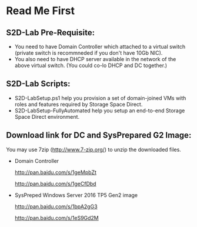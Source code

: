 # Read Me First

## S2D-Lab Pre-Requisite:
- You need to have Domain Controller which attached to a virtual switch (private switch is recommneded if you don't have 10Gb NIC).
- You also need to have DHCP server available in the network of the above virtual switch. (You could co-lo DHCP and DC together.)
 
## S2D-Lab Scripts:
- S2D-LabSetup.ps1 help you provision a set of domain-joined VMs with roles and features required by Storage Space Direct.
- S2D-LabSetup-FullyAutomated help you setup an end-to-end Storage Space Direct environment.

## Download link for DC and SysPrepared G2 Image:
You may use 7zip (http://www.7-zip.org/) to unzip the downloaded files.
- Domain Controller

  http://pan.baidu.com/s/1geMpbZt
  
  http://pan.baidu.com/s/1geCfDbd
 
- SysPreped Windows Server 2016 TP5 Gen2 image
  
  http://pan.baidu.com/s/1bpA2gG3

  http://pan.baidu.com/s/1eS9Gd2M

